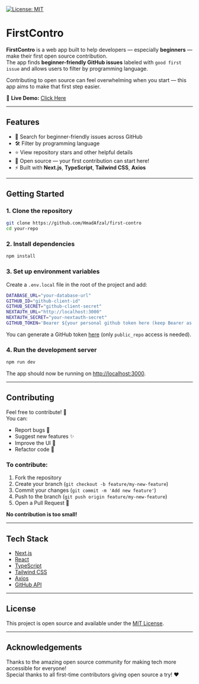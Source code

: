 [![License: MIT](https://img.shields.io/badge/License-MIT-green.svg)](LICENSE)


# FirstContro

**FirstContro** is a web app built to help developers — especially **beginners** — make their first open source contribution.  
The app finds **beginner-friendly GitHub issues** labeled with `good first issue` and allows users to filter by programming language.

Contributing to open source can feel overwhelming when you start — this app aims to make that first step easier.

🔗 **Live Demo:** [Click Here](https://firstcontro.hmad.codes/)  

---

## Features

- 🔎 Search for beginner-friendly issues across GitHub
- 🛠️ Filter by programming language
- ⭐ View repository stars and other helpful details
- 🚀 Open source — your first contribution can start here!
- ⚡ Built with **Next.js**, **TypeScript**, **Tailwind CSS**, **Axios**

---

## Getting Started

### 1. Clone the repository

```bash
git clone https://github.com/HmadAfzal/first-contro
cd your-repo
```

### 2. Install dependencies

```bash
npm install
```

### 3. Set up environment variables

Create a `.env.local` file in the root of the project and add:

```bash
DATABASE_URL="your-database-url"
GITHUB_ID="github-client-id"
GITHUB_SECRET="github-client-secret"
NEXTAUTH_URL="http://localhost:3000"
NEXTAUTH_SECRET="your-nextauth-secret"
GITHUB_TOKEN='Bearer ${your personal github token here (keep Bearer as it is)}'
```

You can generate a GitHub token [here](https://github.com/settings/tokens?type=classic) (only `public_repo` access is needed).

### 4. Run the development server

```bash
npm run dev
```

The app should now be running on [http://localhost:3000](http://localhost:3000).

---

## Contributing

Feel free to contribute! 🎉  
You can:

- Report bugs 🐛
- Suggest new features ✨
- Improve the UI 🎨
- Refactor code 🧹

### To contribute:

1. Fork the repository
2. Create your branch (`git checkout -b feature/my-new-feature`)
3. Commit your changes (`git commit -m 'Add new feature'`)
4. Push to the branch (`git push origin feature/my-new-feature`)
5. Open a Pull Request 🚀

**No contribution is too small!**  

---

## Tech Stack

- [Next.js](https://nextjs.org/)
- [React](https://react.dev/)
- [TypeScript](https://www.typescriptlang.org/)
- [Tailwind CSS](https://tailwindcss.com/)
- [Axios](https://axios-http.com/)
- [GitHub API](https://docs.github.com/en/rest)

---

## License

This project is open source and available under the [MIT License](LICENSE).

---

## Acknowledgements

Thanks to the amazing open source community for making tech more accessible for everyone!  
Special thanks to all first-time contributors giving open source a try! ❤️
